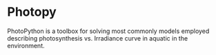 # Photopy
PhotoPython is a  toolbox for solving most commonly models employed describing photosynthesis  vs.  Irradiance curve in aquatic in the environment.
